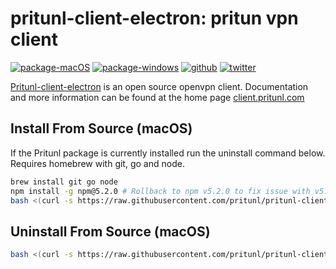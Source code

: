 # pritunl-client-electron: pritun vpn client

[![package-macOS](https://img.shields.io/badge/package-macOS-cfcfcf.svg?style=flat)](https://github.com/pritunl/pritunl-client-electron/releases)
[![package-windows](https://img.shields.io/badge/package-windows-00adef.svg?style=flat)](https://github.com/pritunl/pritunl-client-electron/releases)
[![github](https://img.shields.io/badge/github-pritunl-11bdc2.svg?style=flat)](https://github.com/pritunl)
[![twitter](https://img.shields.io/badge/twitter-pritunl-55acee.svg?style=flat)](https://twitter.com/pritunl)

[Pritunl-client-electron](https://github.com/pritunl/pritunl-client-electron)
is an open source openvpn client. Documentation and more information can be
found at the home page [client.pritunl.com](https://client.pritunl.com)

## Install From Source (macOS)

If the Pritunl package is currently installed run the uninstall command
below. Requires homebrew with git, go and node.

```bash
brew install git go node
npm install -g npm@5.2.0 # Rollback to npm v5.2.0 to fix issue with v5.3.0
bash <(curl -s https://raw.githubusercontent.com/pritunl/pritunl-client-electron/master/tools/install_macos.sh)
```

## Uninstall From Source (macOS)

```bash
bash <(curl -s https://raw.githubusercontent.com/pritunl/pritunl-client-electron/master/tools/uninstall_macos.sh)
```
